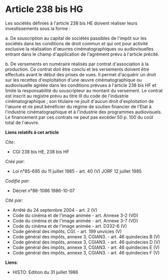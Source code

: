 # Article 238 bis HG

Les sociétés définies à l'article 238 bis HE doivent réaliser leurs investissements sous la forme :

a. De souscription au capital de sociétés passibles de l'impôt sur les sociétés dans les conditions de droit commun et qui
ont pour activité exclusive la réalisation d'œuvres cinématographiques ou audiovisuelles entrant dans le champ d'application
de l'agrément prévu à l'article précité.

b. De versements en numéraire réalisés par contrat d'association à la production. Ce contrat doit être conclu et les
versements doivent être effectués avant le début des prises de vues. Il permet d'acquérir un droit sur les recettes
d'exploitation d'une œuvre cinématographique ou audiovisuelle agréée dans les conditions prévues à l'article 238 bis HF et
limite la responsabilité du souscripteur au montant du versement. Le contrat est inscrit au registre prévu au titre III du
code de l'industrie cinématographique ; son titulaire ne jouit d'aucun droit d'exploitation de l'œuvre et ne peut bénéficier
du régime de soutien financier de l'Etat à l'industrie cinématographique et à l'industrie des programmes audiovisuels. Le
financement par ces contrats ne peut pas excéder 50 p. 100 du coût total de l'œuvre.

**Liens relatifs à cet article**

_Cite_:

  - CGI 238 bis HE, 238 bis HF

_Créé par_:

  - Loi n°85-695 du 11 juillet 1985 - art. 40 (V) JORF 12 juillet 1985

_Codifié par_:

  - Décret n°86-1086 1986-10-07

_Cité par_:

  - Arrêté du 24 septembre 2004 - art. 2 (V)
  - Code du cinéma et de l'image animée - art. Annexe 3-2 (VD)
  - Code du cinéma et de l'image animée - art. Annexe 3-7 (VD)
  - Code du cinéma et de l'image animée - art. D332-6 (V)
  - Code général des impôts, CGI. - art. 199 unvicies (V)
  - Code général des impôts, annexe 3, CGIAN3. - art. 46 quindecies B (V)
  - Code général des impôts, annexe 3, CGIAN3. - art. 46 quindecies D (V)
  - Code général des impôts, annexe 3, CGIAN3. - art. 46 quindecies E (V)
  - Code général des impôts, annexe 3, CGIAN3. - art. 46 quindecies F (V)

**Liens**:

  - HISTO: Edition du 31 juillet 1986
